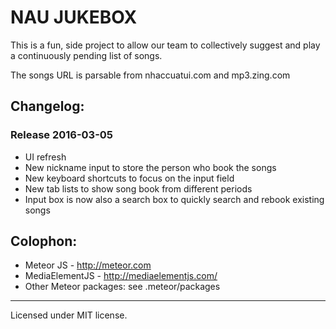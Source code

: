 NAU JUKEBOX
===========
This is a fun, side project to allow our team to collectively suggest and play a continuously pending list of songs.

The songs URL is parsable from nhaccuatui.com and mp3.zing.com


Changelog:
----------

### Release 2016-03-05
- UI refresh
- New nickname input to store the person who book the songs
- New keyboard shortcuts to focus on the input field
- New tab lists to show song book from different periods
- Input box is now also a search box to quickly search and rebook existing songs

Colophon:
---------
- Meteor JS - http://meteor.com
- MediaElementJS - http://mediaelementjs.com/ 
- Other Meteor packages: see .meteor/packages

---
Licensed under MIT license.
